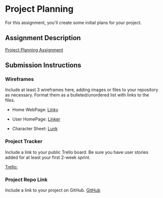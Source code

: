# Project Planning
For this assignment, you'll create some initial plans for your project.

## Assignment Description
[Project Planning Assignment](https://education.launchcode.org/liftoff/modules/assignments/project-planning)

## Submission Instructions

### Wireframes

Include at least 3 wireframes here, adding images or files to your repository as necessary. Format them as a bulleted/unordered list with links to the files.

* Home WebPage: [Linky](images/20200122_153232.jpg)

* User HomePage: [Linker](images/20200122_153239.jpg)

* Character Sheet: [Lunk]("images/20200122_153249.jpg)

### Project Tracker

Include a link to your public Trello board. Be sure you have user stories added for at least your first 2-week sprint.

[Trello:](https://trello.com/b/AYBEwMdR/agile-sprint-board)

### Project Repo Link

Include a link to your project on GitHub.
[GitHub](https://github.com/daustin24/Mystics-MagicManager.git)
